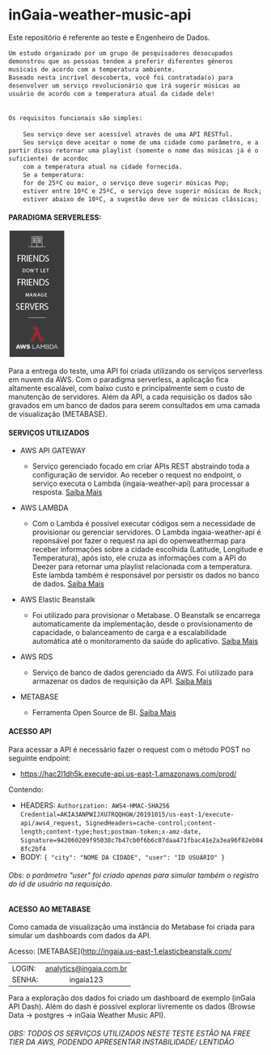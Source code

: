 # inGaia-weather-music-api

Este repositório é referente ao teste e Engenheiro de Dados.

```text
Um estudo organizado por um grupo de pesquisadores desocupados demonstrou que as pessoas tendem a preferir diferentes gêneros musicais de acordo com a temperatura ambiente. 
Baseado nesta incrível descoberta, você foi contratada(o) para desenvolver um serviço revolucionário que irá sugerir músicas ao usuário de acordo com a temperatura atual da cidade dele!


Os requisitos funcionais são simples:

    Seu serviço deve ser acessível através de uma API RESTful.
    Seu serviço deve aceitar o nome de uma cidade como parâmetro, e a partir disso retornar uma playlist (somente o nome das músicas já é o suficiente) de acordoc
    com a temperatura atual na cidade fornecida.
    Se a temperatura:
    for de 25ºC ou maior, o serviço deve sugerir músicas Pop;
    estiver entre 10ºC e 25ºC, o serviço deve sugerir músicas de Rock;
    estiver abaixo de 10ºC, a sugestão deve ser de músicas clássicas;
```

#### PARADIGMA SERVERLESS:
![serverless](friends.jpg)
 
Para a entrega do teste, uma API foi criada utilizando os serviços serverless em nuvem da AWS.
Com o paradigma serverless, a aplicação fica altamente escalável, com baixo custo e principalmente sem o custo de manutenção de servidores. Além da API, a cada requisição os dados são gravados em um banco de dados para serem consultados em uma camada de visualização (METABASE).

#### SERVIÇOS UTILIZADOS

- AWS API GATEWAY
    - Serviço gerenciado focado em criar APIs REST abstraindo toda a configuração de servidor. Ao receber o request no endpoint, o serviço executa o Lambda (ingaia-weather-api) para processar a resposta. [Saiba Mais](https://aws.amazon.com/pt/api-gateway/)

- AWS LAMBDA
    - Com o Lambda é possível executar códigos sem a necessidade de provisionar ou gerenciar servidores. O Lambda ingaia-weather-api é reponsável por fazer o request na api do openweathermap para receber informações sobre a cidade escolhida (Latitude, Longitude e Temperatura), após isto, ele cruza as informações com a API do Deezer para retornar uma playlist relacionada com a temperatura. Este lambda também é responsável por persistir os dados no banco de dados. [Saiba Mais](https://aws.amazon.com/pt/lambda/)
    
- AWS Elastic Beanstalk
    - Foi utilizado para provisionar o Metabase. O Beanstalk  se encarrega automaticamente da implementação, desde o provisionamento de capacidade, o balanceamento de carga e a escalabilidade automática até o monitoramento da saúde do aplicativo. 
    [Saiba Mais](https://aws.amazon.com/pt/elasticbeanstalk/)
    
- AWS RDS
    - Serviço de banco de dados gerenciado da AWS. Foi utilizado para armazenar os dados de requisição da API. [Saiba Mais](https://aws.amazon.com/pt/rds/)

- METABASE
    - Ferramenta Open Source de BI. [Saiba Mais](https://www.metabase.com/)
    
#### ACESSO API

Para acessar a API é necessário fazer o request com o método POST no seguinte endpoint:
- https://hac2l1dh5k.execute-api.us-east-1.amazonaws.com/prod/

Contendo:
- HEADERS:
    ```Authorization: AWS4-HMAC-SHA256 Credential=AKIA3ANPWIJXU7RQQHGW/20191015/us-east-1/execute-api/aws4_request, SignedHeaders=cache-control;content-length;content-type;host;postman-token;x-amz-date, Signature=942060209f95038c7b47cb0f6b6c07daa471fbac41e2a3ea96f82eb048fc2bf4```
- BODY:
    ```{ "city": "NOME DA CIDADE", "user": "ID USUÁRIO" }```

###### Obs: o parâmetro "user" foi criado apenas para simular também o registro do id de usuário na requisição.

#### ACESSO AO METABASE

Como camada de visualização uma instância do Metabase foi criada para simular um dashboards com dados da API.

Acesso: [METABASE](http://ingaia.us-east-1.elasticbeanstalk.com/


|            |           |
| ---------- |:---------:|
| LOGIN:     | analytics@ingaia.com.br    |
| SENHA:     | ingaia123 | 


Para a exploração dos dados foi criado um dashboard de exemplo (inGaia API Dash). Além do dash é possível explorar livremente os dados (Browse Data -> postgres -> inGaia Weather Music API).




###### OBS: TODOS OS SERVIÇOS UTILIZADOS NESTE TESTE ESTÃO NA FREE TIER DA AWS, PODENDO APRESENTAR INSTABILIDADE/ LENTIDÃO